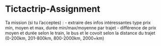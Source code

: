 # Tictactrip-Assignment
Ta mission (si tu l’acceptes) :    - extraire des infos intéressantes type prix min, moyen et max, durée min/max/moyenne par trajet    - différence de prix moyen et durée selon le train, le bus et le covoit selon la distance du trajet (0-200km, 201-800km, 800-2000km, 2000+km) 
